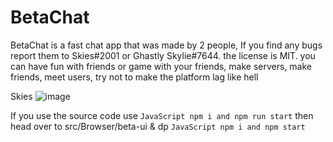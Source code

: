 # BetaChat
BetaChat is a fast chat app that was made by 2 people, If you find any bugs report them to Skies#2001 or Ghastly Skylie#7644. the license is MIT. you can have fun with friends or game with your friends, make servers, make friends, meet users, try not to make the platform lag like hell

Skies
![image](https://user-images.githubusercontent.com/69837533/198858023-8e07918e-8818-4a4c-896b-bd161ceac3b3.png)

If you use the source code use ```JavaScript npm i and npm run start``` then head over to  src/Browser/beta-ui & dp ```JavaScript npm i and npm start```
